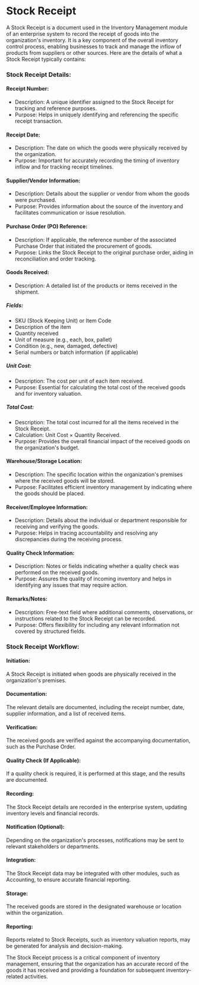 # Stock Receipt

A Stock Receipt is a document used in the Inventory Management module of an enterprise system to record the receipt of goods into the organization's inventory. It is a key component of the overall inventory control process, enabling businesses to track and manage the inflow of products from suppliers or other sources. Here are the details of what a Stock Receipt typically contains:

### Stock Receipt Details:

#### Receipt Number:

* Description: A unique identifier assigned to the Stock Receipt for tracking and reference purposes.
* Purpose: Helps in uniquely identifying and referencing the specific receipt transaction.
#### Receipt Date:

* Description: The date on which the goods were physically received by the organization.
* Purpose: Important for accurately recording the timing of inventory inflow and for tracking receipt timelines.

#### Supplier/Vendor Information:

* Description: Details about the supplier or vendor from whom the goods were purchased.
* Purpose: Provides information about the source of the inventory and facilitates communication or issue resolution.
#### Purchase Order (PO) Reference:

* Description: If applicable, the reference number of the associated Purchase Order that initiated the procurement of goods.
* Purpose: Links the Stock Receipt to the original purchase order, aiding in reconciliation and order tracking.

#### Goods Received:

* Description: A detailed list of the products or items received in the shipment.

##### Fields:

* SKU (Stock Keeping Unit) or Item Code
* Description of the item
* Quantity received
* Unit of measure (e.g., each, box, pallet)
* Condition (e.g., new, damaged, defective)
* Serial numbers or batch information (if applicable)

##### Unit Cost:

* Description: The cost per unit of each item received.
* Purpose: Essential for calculating the total cost of the received goods and for inventory valuation.

##### Total Cost:

* Description: The total cost incurred for all the items received in the Stock Receipt.
* Calculation: Unit Cost × Quantity Received.
* Purpose: Provides the overall financial impact of the received goods on the organization's budget.

#### Warehouse/Storage Location:

* Description: The specific location within the organization's premises where the received goods will be stored.
* Purpose: Facilitates efficient inventory management by indicating where the goods should be placed.

#### Receiver/Employee Information:

* Description: Details about the individual or department responsible for receiving and verifying the goods.
* Purpose: Helps in tracing accountability and resolving any discrepancies during the receiving process.

#### Quality Check Information:

* Description: Notes or fields indicating whether a quality check was performed on the received goods.
* Purpose: Assures the quality of incoming inventory and helps in identifying any issues that may require action.

#### Remarks/Notes:

* Description: Free-text field where additional comments, observations, or instructions related to the Stock Receipt can be recorded.
* Purpose: Offers flexibility for including any relevant information not covered by structured fields.

### Stock Receipt Workflow:

#### Initiation:

A Stock Receipt is initiated when goods are physically received in the organization's premises.

#### Documentation:

The relevant details are documented, including the receipt number, date, supplier information, and a list of received items.

#### Verification:

The received goods are verified against the accompanying documentation, such as the Purchase Order.

#### Quality Check (If Applicable):

If a quality check is required, it is performed at this stage, and the results are documented.

#### Recording:

The Stock Receipt details are recorded in the enterprise system, updating inventory levels and financial records.

#### Notification (Optional):

Depending on the organization's processes, notifications may be sent to relevant stakeholders or departments.
#### Integration:

The Stock Receipt data may be integrated with other modules, such as Accounting, to ensure accurate financial reporting.

#### Storage:

The received goods are stored in the designated warehouse or location within the organization.

#### Reporting:

Reports related to Stock Receipts, such as inventory valuation reports, may be generated for analysis and decision-making.

The Stock Receipt process is a critical component of inventory management, ensuring that the organization has an accurate record of the goods it has received and providing a foundation for subsequent inventory-related activities.